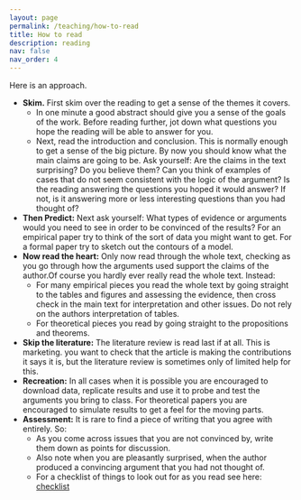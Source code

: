```yaml
---
layout: page
permalink: /teaching/how-to-read
title: How to read
description: reading
nav: false
nav_order: 4
---
```


Here is an approach.
<ul>
 	<li><strong>Skim.</strong> First skim over the reading to get a sense of the themes it covers.
<ul>
 	<li>In one minute a good abstract should give you a sense of the goals of the work. Before reading further, jot down what questions you hope the reading will be able to answer for you.</li>
 	<li>Next, read the introduction and conclusion. This is normally enough to get a sense of the big picture. By now you should know what the main claims are going to be. Ask yourself: Are the claims in the text surprising? Do you believe them? Can you think of examples of cases that do not seem consistent with the logic of the argument? Is the reading answering the questions you hoped it would answer? If not, is it answering more or less interesting questions than you had thought of?</li>
</ul>
</li>
 	<li><strong>Then Predict:</strong> Next ask yourself: What types of evidence or arguments would you need to see in order to be convinced of the results? For an empirical paper try to think of the sort of data you might want to get. For a formal paper try to sketch out the contours of a model.</li>
 	<li><strong>Now read the heart:</strong> Only now read through the whole text, checking as you go through how the arguments used support the claims of the author.Of course you hardly ever really read the whole text. Instead:
<ul>
 	<li>For many empirical pieces you read the whole text by going straight to the tables and figures and assessing the evidence, then cross check in the main text for interpretation and other issues. Do not rely on the authors interpretation of tables.</li>
 	<li>For theoretical pieces you read by going straight to the propositions and theorems.</li>
</ul>
</li>
 	<li><strong>Skip the literature:</strong> The literature review is read last if at all. This is marketing. you want to check that the article is making the contributions it says it is, but the literature review is sometimes only of limited help for this.</li>
 	<li><strong>Recreation:</strong> In all cases when it is possible you are encouraged to download data, replicate results and use it to probe and test the arguments you bring to class. For theoretical papers you are encouraged to simulate results to get a feel for the moving parts.</li>
 	<li><strong>Assessment:</strong> It is rare to find a piece of writing that you agree with entirely. So:
<ul>
 	<li>As you come across issues that you are not convinced by, write them down as points for discussion.</li>
 	<li>Also note when you are pleasantly surprised, when the author produced a convincing argument that you had not thought of.</li>
 	<li>For a checklist of things to look out for as you read see here: <a href="https://macartan.github.io/teaching/how-to-critique">checklist</a></li>
</ul>
</li>
</ul>
&nbsp;